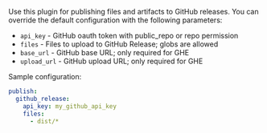 Use this  plugin for publishing files and artifacts to GitHub releases. You
can override the default configuration with the following parameters:

* `api_key` - GitHub oauth token with public_repo or repo permission
* `files` - Files to upload to GitHub Release; globs are allowed
* `base_url` - GitHub base URL; only required for GHE
* `upload_url` - GitHub upload URL; only required for GHE

Sample configuration:

```yaml
publish:
  github_release:
    api_key: my_github_api_key
    files:
      - dist/*
```
